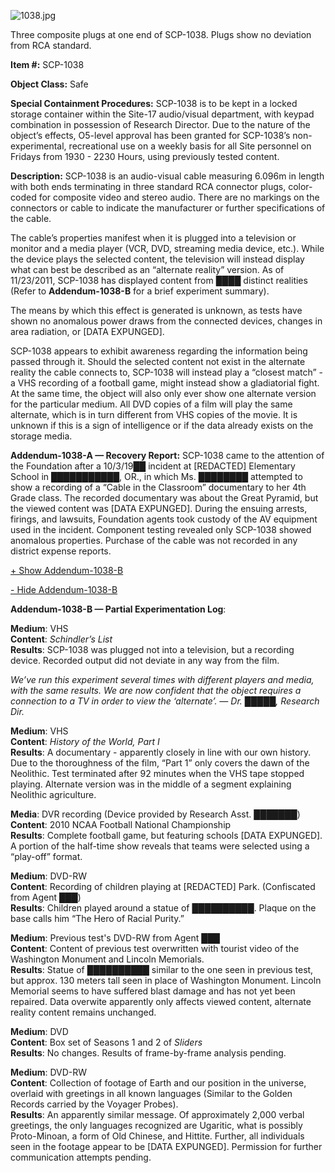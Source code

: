 ![1038.jpg](http://scp-wiki.wdfiles.com/local--files/scp-1038/1038.jpg)

Three composite plugs at one end of SCP-1038. Plugs show no deviation from RCA standard.

**Item #:** SCP-1038

**Object Class:** Safe

**Special Containment Procedures:** SCP-1038 is to be kept in a locked storage container within the Site-17 audio/visual department, with keypad combination in possession of Research Director. Due to the nature of the object’s effects, O5-level approval has been granted for SCP-1038’s non-experimental, recreational use on a weekly basis for all Site personnel on Fridays from 1930 - 2230 Hours, using previously tested content.

**Description:** SCP-1038 is an audio-visual cable measuring 6.096m in length with both ends terminating in three standard RCA connector plugs, color-coded for composite video and stereo audio. There are no markings on the connectors or cable to indicate the manufacturer or further specifications of the cable.

The cable’s properties manifest when it is plugged into a television or monitor and a media player (VCR, DVD, streaming media device, etc.). While the device plays the selected content, the television will instead display what can best be described as an “alternate reality” version. As of 11/23/2011, SCP-1038 has displayed content from ████ distinct realities (Refer to **Addendum-1038-B** for a brief experiment summary).

The means by which this effect is generated is unknown, as tests have shown no anomalous power draws from the connected devices, changes in area radiation, or \[DATA EXPUNGED\].

SCP-1038 appears to exhibit awareness regarding the information being passed through it. Should the selected content not exist in the alternate reality the cable connects to, SCP-1038 will instead play a “closest match” - a VHS recording of a football game, might instead show a gladiatorial fight. At the same time, the object will also only ever show one alternate version for the particular medium. All DVD copies of a film will play the same alternate, which is in turn different from VHS copies of the movie. It is unknown if this is a sign of intelligence or if the data already exists on the storage media.

**Addendum-1038-A — Recovery Report:** SCP-1038 came to the attention of the Foundation after a 10/3/19██ incident at \[REDACTED\] Elementary School in ███████████, OR., in which Ms. ████████ attempted to show a recording of a “Cable in the Classroom” documentary to her 4th Grade class. The recorded documentary was about the Great Pyramid, but the viewed content was \[DATA EXPUNGED\]. During the ensuing arrests, firings, and lawsuits, Foundation agents took custody of the AV equipment used in the incident. Component testing revealed only SCP-1038 showed anomalous properties. Purchase of the cable was not recorded in any district expense reports.

[+ Show Addendum-1038-B](javascript:;)

[\- Hide Addendum-1038-B](javascript:;)

**Addendum-1038-B — Partial Experimentation Log**:

**Medium**: VHS  
**Content**: _Schindler’s List_  
**Results**: SCP-1038 was plugged not into a television, but a recording device. Recorded output did not deviate in any way from the film.

_We’ve run this experiment several times with different players and media, with the same results. We are now confident that the object requires a connection to a TV in order to view the ‘alternate’. — Dr. █████, Research Dir._

**Medium**: VHS  
**Content**: _History of the World, Part I_  
**Results**: A documentary - apparently closely in line with our own history. Due to the thoroughness of the film, “Part 1” only covers the dawn of the Neolithic. Test terminated after 92 minutes when the VHS tape stopped playing. Alternate version was in the middle of a segment explaining Neolithic agriculture.

**Media**: DVR recording (Device provided by Research Asst. ███████)  
**Content**: 2010 NCAA Football National Championship  
**Results**: Complete football game, but featuring schools \[DATA EXPUNGED\]. A portion of the half-time show reveals that teams were selected using a “play-off” format.

**Medium**: DVD-RW  
**Content**: Recording of children playing at \[REDACTED\] Park. (Confiscated from Agent ███)  
**Results**: Children played around a statue of ██████████. Plaque on the base calls him “The Hero of Racial Purity.”

**Medium**: Previous test's DVD-RW from Agent ███  
**Content**: Content of previous test overwritten with tourist video of the Washington Monument and Lincoln Memorials.  
**Results**: Statue of ██████████ similar to the one seen in previous test, but approx. 130 meters tall seen in place of Washington Monument. Lincoln Memorial seems to have suffered blast damage and has not yet been repaired. Data overwite apparently only affects viewed content, alternate reality content remains unchanged.

**Medium**: DVD  
**Content**: Box set of Seasons 1 and 2 of _Sliders_  
**Results**: No changes. Results of frame-by-frame analysis pending.

**Medium**: DVD-RW  
**Content**: Collection of footage of Earth and our position in the universe, overlaid with greetings in all known languages (Similar to the Golden Records carried by the Voyager Probes).  
**Results**: An apparently similar message. Of approximately 2,000 verbal greetings, the only languages recognized are Ugaritic, what is possibly Proto-Minoan, a form of Old Chinese, and Hittite. Further, all individuals seen in the footage appear to be \[DATA EXPUNGED\]. Permission for further communication attempts pending.
